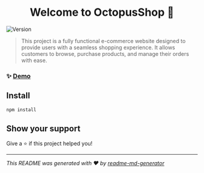 <h1 align="center">Welcome to OctopusShop 👋</h1>
<p>
  <img alt="Version" src="https://img.shields.io/badge/version-0.1.0-blue.svg?cacheSeconds=2592000" />
</p>

> This project is a fully functional e-commerce website designed to provide users with a seamless shopping experience. It allows customers to browse, purchase products, and manage their orders with ease. 

### ✨ [Demo](https://octopus-shop-pi.vercel.app/)

## Install

```sh
npm install
```

## Show your support

Give a ⭐️ if this project helped you!

***
_This README was generated with ❤️ by [readme-md-generator](https://github.com/kefranabg/readme-md-generator)_